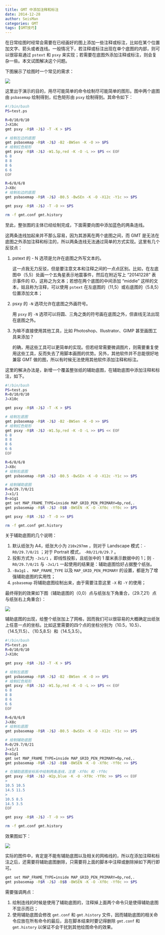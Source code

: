 ```yaml
---
title: GMT 中添加注释和标注
date: 2014-12-28
author: SeisMan
categories: GMT
tags: [GMT技巧]
---
```


在日常绘图时经常会需要在已经画好的图上添加一些注释或标注，比如在某个位置加文字、箭头或者连线。一般情况下，若注释或标注出现在单个底图的内部，则可以很容易通过 `pstext` 和 `psxy` 来实现；若需要在底图外添加注释或标注，则会复杂一些。本文试图解决这个问题。

<!--more-->

下图展示了绘图时一个常见的需求：

![](/images/2014122801.png)

这里出于演示的目的，用尽可能简单的命令绘制尽可能简单的图形。图中两个底图由 `psbasemap` 绘制得到，红色矩形由 `psxy` 绘制得到。其命令如下：

``` bash
#!/bin/bash
PS=test.ps

R=0/10/0/10
J=X10c
gmt psxy -R$R -J$J -T -K > $PS

# 绘制左边的底图
gmt psbasemap -R$R -J$J -B2 -BWSen -K -O >> $PS
# 绘制红色矩形
gmt psxy -R$R -J$J -W1.5p,red -K -O -L >> $PS << EOF
6 8
8 8
8 6
6 6
EOF

R=6/8/6/8
J=X8c
# 绘制右边的底图
gmt psbasemap -R$R -J$J -B0.5 -BwSEn -K -O -X12c -Y1c >> $PS

gmt psxy -R$R -J$J -T -O >> $PS

rm -f gmt.conf gmt.history
```

至此，整张图的主体已经绘制完成，下面需要向图中添加蓝色的两条连线。

这两条连线加起来并不那么容易，因为其游离在两个底图之间，而 GMT 是无法在底图之外添加注释和标注的，所以两条连线无法通过简单的方式实现。这里有几个反驳点：

1.  pstext 的 - N 选项是允许在底图之外写文本的。

    这一点我无力反驳，但是要注意文本和注释之间的一点点区别。比如，在左底图中（5,5）处画一个五角星表示地震事件，然后在附近写上 “20141228” 表示事件的 ID，这称之为文本；若想在两个底图的中间添加 “middle” 这样的文本，姑且称为注释，可以使用 `pstext` 在左底图的（11,5）或右底图的（5.8,5）位置添加文本；

2.  psxy 的 `-N` 选项允许在底图之外画符号。

    用 `psxy` 的 `-N` 选项可以将圆、三角之类的符号画在底图之外，但直线无法出现在底图之外。

3.  为嘛不直接使用其他工具，比如 Photoshop、Illustrator、GIMP 甚至画图工具来添加？

    的确，用这些工具可以更简单的实现。但若经常需要微调图片，则需要重复使用这些工具，反而失去了用脚本画图的优势。另外，其他软件并不总能很好地兼容 GMT 做的图，所以有时候无法使用其他软件添加注释和标注。

这里的解决办法是，新增一个覆盖整张纸的辅助底图，在辅助底图中添加注释和标注，如下。

``` bash
#!/bin/bash
PS=test.ps
R=0/10/0/10
J=X10c

gmt psxy -R$R -J$J -T -K > $PS

# 绘制左底图
gmt psbasemap -R$R -J$J -B2 -BWSen -K -O >> $PS
# 绘制红色矩形
gmt psxy -R$R -J$J -W1.5p,red -K -O -L >> $PS << EOF
6 8
8 8
8 6
6 6
EOF

R=6/8/6/8
J=X8c
# 绘制右底图
gmt psbasemap -R$R -J$J -B0.5 -BwSEn -K -O -X12c -Y1c >> $PS

# 绘制辅助底图
R=0/29.7/0/21
J=x1/1
B=a1g1
gmt set MAP_FRAME_TYPE=inside MAP_GRID_PEN_PRIMARY=0p,red,.
gmt psbasemap -R$R -J$J -B$B -BWSEN -K -O -Xf0c -Yf0c >> $PS

gmt psxy -R$R -J$J -T -O >> $PS

rm -f gmt.conf gmt.history
```

关于辅助底图的几个说明：

1.  默认纸张为 A4，纸张大小为 `210x297mm` ，则对于 Landscape 模式：`-R0/29.7/0/21` ；对于 Portrait 模式， `-R0/21/0/29.7` 。
2.  投影方式为 `-Jx1/1` ，即线性投影，且纸张中的 1 厘米表示数据中的 1；则 `-R0/29.7/0/21` 与 `-Jx1/1` 一起使用的结果是：辅助底图恰好占据整个纸张。
3.  `-Ba1g1` 、 `MAP_FRAME_TYPE` 以及 `MAP_GRID_PEN_PRIMARY` 的设置，都是为了增强辅助底图的实用性；
4.  `psbasemap` 将辅助底图绘制出来，由于需要注意这里 `-X` 和 `-Y` 的使用；

最终得到的效果如下图（辅助底图的（0,0）点与纸张左下角重合，（29.7,21）点与纸张右上角重合）：

![](/images/2014122802.png)

辅助底图的出现，给整个纸张加上了网格，因而我们可以很容易的大概确定出纸张上任意一点的坐标。比如这里需要的四个点的坐标分别为（10.5，10.5）、（14.5,11.5）、（10.5,8.5）和（14.5,3.5）。

``` bash
#!/bin/bash
PS=test.ps
R=0/10/0/10
J=X10c

gmt psxy -R$R -J$J -T -K > $PS

# 绘制左底图
gmt psbasemap -R$R -J$J -B2 -BWSen -K -O >> $PS
# 绘制红色矩形
gmt psxy -R$R -J$J -W1.5p,red -K -O -L >> $PS << EOF
6 8
8 8
8 6
6 6
EOF

R=6/8/6/8
J=X8c
# 绘制右底图
gmt psbasemap -R$R -J$J -B0.5 -BwSEn -K -O -X12c -Y1c >> $PS

# 绘制辅助底图
R=0/29.7/0/21
J=x1/1
B=a1g1
gmt set MAP_FRAME_TYPE=inside MAP_GRID_PEN_PRIMARY=0p,red,.
gmt psbasemap -R$R -J$J -B$B -BWSEN -K -O -Xf0c -Yf0c >> $PS

# 在辅助底图坐标系中绘制两条连线，注意 -Xf0c 和 -Yf0c
gmt psxy -R$R -J$J -W2p,blue -K -O -Xf0c -Yf0c >> $PS << EOF
>
10.5 10.5
14.5 11.5
>
10.5 8.5
14.5 3.5
EOF

gmt psxy -R$R -J$J -T -O >> $PS

rm -f gmt.conf gmt.history
```

效果图如下：

![](/images/2014122803.png)

实际的图件中，肯定是不能有辅助底图以及相关的网格线的，所以在添加注释和标注之后，还需要将辅助底图删除，只需要将上面的脚本中注释或删除掉如下两行即可。

``` bash
gmt set MAP_FRAME_TYPE=inside MAP_GRID_PEN_PRIMARY=0p,red,.
gmt psbasemap -R$R -J$J -B$B -BWSEN -K -O -Xf0c -Yf0c >> $PS
```

需要强调两点：

1.  绘制连线的时候是使用了辅助底图的，注释掉上面两个命令只是使得辅助底图不显示而已；
2.  使用辅助底图会修改 `gmt.conf` 和 `gmt.history` 文件，因而辅助底图的相关命令应放在所有命令的最后，且在脚本结束时要记得删除 `gmt.conf` 和 `gmt.history` 以保证不会干扰到其他绘图命令的效果。
